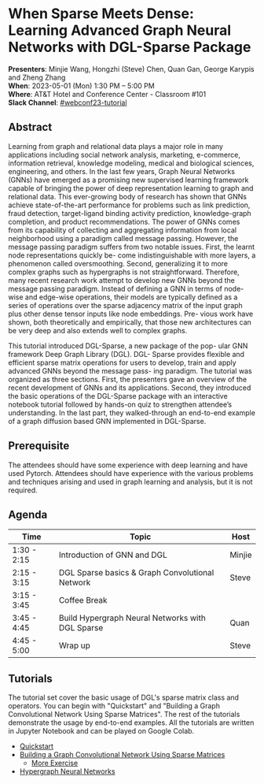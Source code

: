# When Sparse Meets Dense: Learning Advanced Graph Neural Networks with DGL-Sparse Package

**Presenters**: Minjie Wang, Hongzhi (Steve) Chen, Quan Gan, George Karypis and Zheng Zhang  
**When**: 2023-05-01 (Mon) 1:30 PM – 5:00 PM  
**Where**: AT&T Hotel and Conference Center - Classroom #101  
**Slack Channel**: [#webconf23-tutorial](https://deep-graph-library.slack.com/archives/C054W9UMQFP)

## Abstract

Learning from graph and relational data plays a major role in many applications including social network analysis, marketing, e-commerce, information retrieval, knowledge modeling, medical and biological sciences, engineering, and others. In the last few years, Graph Neural Networks (GNNs) have emerged as a promising new supervised learning framework capable of bringing the power of deep representation learning to graph and relational data. This ever-growing body of research has shown that GNNs achieve state-of-the-art performance for problems such as link prediction, fraud detection, target-ligand binding activity prediction, knowledge-graph completion, and product recommendations. The power of GNNs comes from its capability of collecting and aggregating information from local neighborhood using a paradigm called message passing. However, the message passing paradigm suffers from two notable issues. First, the learnt node representations quickly be- come indistinguishable with more layers, a phenomenon called oversmoothing. Second, generalizing it to more complex graphs such as hypergraphs is not straightforward. Therefore, many recent research work attempt to develop new GNNs beyond the message passing paradigm. Instead of defining a GNN in terms of node-wise and edge-wise operations, their models are typically defined as a series of operations over the sparse adjacency matrix of the input graph plus other dense tensor inputs like node embeddings. Pre- vious work have shown, both theoretically and empirically, that those new architectures can be very deep and also extends well to complex graphs.

This tutorial introduced DGL-Sparse, a new package of the pop- ular GNN framework Deep Graph Library (DGL). DGL- Sparse provides flexible and efficient sparse matrix operations for users to develop, train and apply advanced GNNs beyond the message pass- ing paradigm. The tutorial was organized as three sections. First, the presenters gave an overview of the recent development of GNNs and its applications. Second, they introduced the basic operations of the DGL-Sparse package with an interactive notebook tutorial followed by hands-on quiz to strengthen attendee’s understanding. In the last part, they walked-through an end-to-end example of a graph diffusion based GNN implemented in DGL-Sparse.

## Prerequisite

The attendees should have some experience with deep learning and have used Pytorch. Attendees should have experience with the various problems and techniques arising and used in graph learning and analysis, but it is not required.

## Agenda

| Time         | Topic                                               | Host    |
|--------------|-----------------------------------------------------|---------|
| 1:30 - 2:15  | Introduction of GNN and DGL                         | Minjie  |
| 2:15 - 3:15  | DGL Sparse basics & Graph Convolutional Network     | Steve   |
| 3:15 - 3:45  | Coffee Break                                        |         |
| 3:45 - 4:45  | Build Hypergraph Neural Networks with DGL Sparse    | Quan    |
| 4:45 - 5:00  | Wrap up                                             | Steve   |

## Tutorials

The tutorial set cover the basic usage of DGL's sparse matrix class and operators. You can begin with "Quickstart" and "Building a Graph Convolutional Network Using Sparse Matrices". The rest of the tutorials demonstrate the usage by end-to-end examples. All the tutorials are written in Jupyter Notebook and can be played on Google Colab.

- [Quickstart](https://colab.research.google.com/github/dmlc/dgl/blob/master/notebooks/sparse/quickstart.ipynb)
- [Building a Graph Convolutional Network Using Sparse Matrices](https://colab.research.google.com/github/dmlc/dgl/blob/master/notebooks/sparse/gcn.ipynb)
  - [More Exercise](https://colab.research.google.com/github/dglai/Thewebconf2023-Tutorial/blob/master/sign_exercise.ipynb)
- [Hypergraph Neural Networks](https://colab.research.google.com/github/dglai/Thewebconf2023-Tutorial/blob/main/Hypergraph%20neural%20networks.ipynb)

